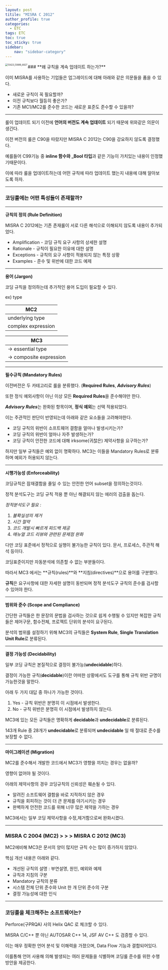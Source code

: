 ```yaml
---
layout: post
titile: "MISRA C 2012"
author_profile: true
categories:
  - ETC
tags: ETC
toc: true
toc_sticky: true
sidebar:
    nav: "sidebar-category"
---
```


<img align = "left" src="{{site.url}}/images/2024-04-17-images_test/13423_13889_4827.png" alt="13423_13889_4827" style="zoom:50%;" />
### **왜 규칙을 계속 업데이트 하는가?**

이미 MISRA를 사용하는 기업들은 업그레이드에 대해 아래와 같은 의문들을 품을 수 있다.

- 새로운 규칙이 꼭 필요할까?
- 이전 규칙보다 월등히 좋은가?
- 기존 MC1/MC2를 준수한 코드는 새로운 표준도 준수할 수 있을까?

---

룰이 업데이트 되기 이전에 **언어의 버전도 계속 업데이트** 되기 때문에 위와같은 의문이 생긴다.

이전 버전의 룰은 C90을 따랐지만 MISRA C 2012는 C90을 강요하지 않도록 결정했다.

예를들어 C99기능 중 **inline 함수와 _Bool 타입**과 같은 기능이 가치있는 내용이 인정했기때문이다.

이에 따라 룰을 업데이트하는데 어떤 규칙에 따라 업데이트 했는지 내용에 대해 알아보도록 하자.

---

### **코딩룰에는 어떤 특성들이 존재할까?**

---

**규칙의 정의 (Rule Definition)**

MISRA C 2012에는 기존 존재룰이 서로 다른 해석으로 이해되지 않도록 내용이 추가되었다.

- Amplification - 코딩 규칙 요구 사항의 상세한 설명
- Rationale - 규칙이 필요한 이유에 대한 설명
- Exceptions - 규칙의 요구 사항이 적용되지 않는 특정 상황
- Examples - 준수 및 위반에 대한 코드 예제

---

**용어 (Jargon)**

코딩 규칙을 정의하는데 추가적인 용어 도입이 필요할 수 있다.

ex) type

| MC2 |
| --- |
| underlying type |
| complex expression |

| MC3 |
| --- |
| -> essential type |
| -> composite expression |

---

**필수규칙 (Mandatory Rules)**

이전버전은 두 카테고리로 룰을 분류했다. (**Required Rules**, ***Advisory Rules***)

또한 정식 예외사항이 아닌 이상 모든 **Required Rules**을 준수해야만 한다.

***Advisory Rules***는 완화된 항목이며, **정식 예외**는 선택 적용되었다.

이는 주관적인 판단이 반영되는데 아래와 같은 요소들을 고려해야한다.

- 코딩 규칙의 위반이 소프트웨어 결함을 얼마나 발생시키는가?
- 코딩 규칙의 위반이 얼마나 자주 발생하는가?
- 코딩 규칙이 안전한 코드에 대해 irksome(귀찮은) 제약사항을 요구하는가?

하지만 일부 규칙들은 예외 없이 명확하다. MC3는 이들을 Mandatory Rules로 분류하며 예외가 허용되지 않는다.

---

**시행가능성 (Enforceability)**

코딩규칙은 잠재결함을 줄일 수 있는 안전한 언어 subset을 정의하는것이다.

정적 분석도구는 코딩 규칙 적용 뿐 아닌 해결되지 않는 에러의 검출을 돕는다.

*정적분석도구 필요 :*

1. *불확실성의 제거*
2. *시간 절약*
3. *코드 개발시 빠르게 피드백 제공*
4. *매뉴얼 코드 리뷰와 관련된 문제점 완화*

다만 코딩 표준에서 정적으로 실행이 불가능한 규칙이 있다. 문서, 프로세스, 주관적 해석 등이다.

코딩표준이지만 자동분석에 의존할 수 없는 부분들이다.

따라서 MC3 에서는 **규칙(rules)**와 **지침(directives)**으로 용어를 구분했다.

**규칙**은 요구사항에 대한 자세한 설명이 동반되며 정적 분석도구 규칙의 준수를 검사할 수 있어야 한다.

---

**범위와 준수 (Scope and Compliance)**

간단한 규칙들은 한 문장의 문법을 검사하는 것으로 쉽게 수행될 수 있지만 복잡한 규칙들은 제어구문, 함수전체, 프로젝트 단위의 분석이 요구된다.

분석의 범위를 설정하기 위해 MC3의 규칙들은 **System Rule**, **Single Translation Unit Rule**로 분류된다.

---

**결정 가능성 (Decidability)**

일부 코딩 규칙은 본질적으로 결정이 불가능(**undecidable**)하다.

결정이 가능한 규칙(**decidable**)이란 어떠한 상황에서도 도구를 통해 규칙 위반 규명이 가능한것을 말한다.

아래 두 가지 대답 중 하나가 가능한 것이다.

1. Yes - 규칙 위반은 분명히 이 시점에서 발생한다.
2. No - 규칙 위반은 분명히 이 시점에서 발생하지 않는다.

MC3에 있는 모든 규칙들은 명확하게 **decidable**과 **undecidable**로 분류된다.

143개 Rule 중 28개가 **undecidable**로 분류되며 **undecidable** 일 때 절대로 준수를 보장할 수 없다.

---

**마이그레이션 (Migration)**

MC2를 준수해서 개발한 코드에서 MC3가 영향을 끼치는 경우는 없을까?

영향이 없어야 될 것이다.

아래의 제약사항의 경우 코딩규칙의 신뢰성은 훼손될 수 있다.

- 알려진 소프트웨어 결함을 바로 지적하지 않은 경우
- 규칙을 회피하는 것이 더 큰 문제를 야기시키는 경우
- 완벽하게 안전한 코드를 위해 너무 많은 제약을 가하는 경우

MC3에서는 일부 코딩 제약사항을 수정,제거함으로써 완화시켰다.

---

### **MISRA C 2004 (MC2) > > > MISRA C 2012 (MC3)**

MC2에비해 MC3은 문서의 양이 많지만 규칙 수는 많이 증가하지 않았다.

핵심 개선 내용은 아래와 같다.

- 개선된 규칙의 설명 : 부연설명, 원인, 예외와 예제
- 규칙과 지침의 구분
- Mandatory 규칙의 분류
- 시스템 전체 단위 준수와 Unit 한 개 단위 준수의 구분
- 결정 가능성에 대한 인식

---

### **코딩룰을 체크해주는 소프트웨어는?**

Perforce(구PRQA) 사의 Helix QAC 로 체크할 수 있다.

MISRA C/C++ 뿐 아닌 AUTOSAR C++ 14, JSF AV C++ 도 검증할 수 있다.

이는 매우 정확한 언어 분석 및 이해력을 가졌으며, Data Flow 기능과 결합되어있다.

이를통해 언어 사용해 의해 발생되는 여러 문제들을 식별하며 코딩룰 준수를 위한 수행방안을 제공한다.